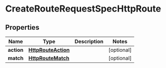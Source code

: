 

# CreateRouteRequestSpecHttpRoute


## Properties

| Name | Type | Description | Notes |
|------------ | ------------- | ------------- | -------------|
|**action** | [**HttpRouteAction**](HttpRouteAction.md) |  |  [optional] |
|**match** | [**HttpRouteMatch**](HttpRouteMatch.md) |  |  [optional] |



